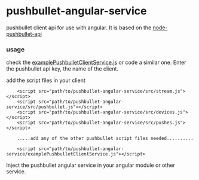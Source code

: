 # pushbullet-angular-service
pushbullet client api for use with angular. It is based on the [node-pushbullet-api](https://github.com/alexwhitman/node-pushbullet-api)

### usage

check the [examplePushbulletClientService.js](https://github.com/gksoft/pushbullet-angular-service/blob/master/examplePushbulletClientService.js) or code a similar one. Enter the pushbullet api key, the name of the client. 

add the script files in your client

        <script src="path/to/pushbullet-angular-service/src/stream.js"></script>
        <script src="path/to/pushbullet-angular-service/src/pushbullet.js"></script>
        <script src="path/to/pushbullet-angular-service/src/devices.js"></script>
        <script src="path/to/pushbullet-angular-service/src/pushes.js"></script>
        
        .....add any of the other pushbullet script files needed..........
        
        <script src="path/to/pushbullet-angular-service/examplePushbulletClientService.js"></script>

Inject the pushbullet angular service in your angular module or other service.
